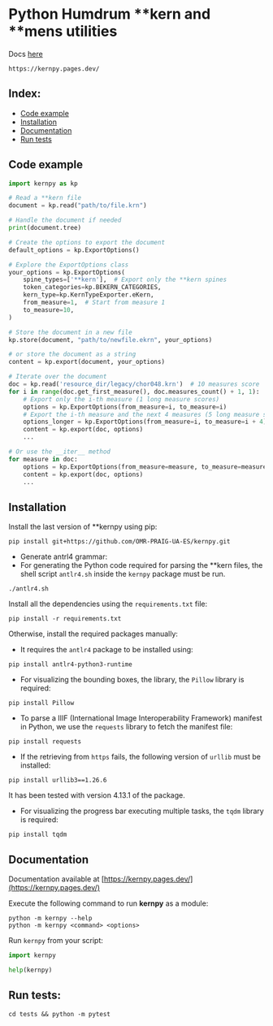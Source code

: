 # Python Humdrum **kern and **mens utilities

Docs [here](https://kernpy.pages.dev/)
```shell
https://kernpy.pages.dev/
```

## Index:
- [Code example](#code-example)
- [Installation](#installation)
- [Documentation](#documentation)
- [Run tests](#run-tests)


## Code example

```python
import kernpy as kp

# Read a **kern file
document = kp.read("path/to/file.krn")

# Handle the document if needed
print(document.tree)

# Create the options to export the document
default_options = kp.ExportOptions()

# Explore the ExportOptions class
your_options = kp.ExportOptions(
    spine_types=['**kern'],  # Export only the **kern spines
    token_categories=kp.BEKERN_CATEGORIES,
    kern_type=kp.KernTypeExporter.eKern,
    from_measure=1,  # Start from measure 1
    to_measure=10,
)

# Store the document in a new file
kp.store(document, "path/to/newfile.ekrn", your_options)

# or store the document as a string
content = kp.export(document, your_options)

# Iterate over the document
doc = kp.read('resource_dir/legacy/chor048.krn')  # 10 measures score
for i in range(doc.get_first_measure(), doc.measures_count() + 1, 1):  # from 1 to 11, step 1
    # Export only the i-th measure (1 long measure scores)
    options = kp.ExportOptions(from_measure=i, to_measure=i)
    # Export the i-th measure and the next 4 measures (5 long measure scores)
    options_longer = kp.ExportOptions(from_measure=i, to_measure=i + 4)
    content = kp.export(doc, options)
    ...

# Or use the __iter__ method
for measure in doc:
    options = kp.ExportOptions(from_measure=measure, to_measure=measure)
    content = kp.export(doc, options)
    ...
```


## Installation

Install the last version of **kernpy using pip:
```shell
pip install git+https://github.com/OMR-PRAIG-UA-ES/kernpy.git 
```


- Generate antrl4 grammar:
- For generating the Python code required for parsing the **kern files, the shell script `antlr4.sh` inside the `kernpy` package must be run.

```shell
./antlr4.sh
```

Install all the dependencies using the `requirements.txt` file:
```shell
pip install -r requirements.txt
```

Otherwise, install the required packages manually:


- It requires the `antlr4` package to be installed using:
```shell
pip install antlr4-python3-runtime
```


- For visualizing the bounding boxes, the library, the `Pillow` library is required:
```shell
pip install Pillow
```

- To parse a IIIF (International Image Interoperability Framework) manifest in Python, we use the `requests` library to fetch the manifest file:
```shell
pip install requests
```

- If the retrieving from `https` fails, the following version of `urllib` must be installed:
```shell
pip install urllib3==1.26.6
```

It has been tested with version 4.13.1 of the package.


- For visualizing the progress bar executing multiple tasks, the `tqdm` library is required:
```shell
pip install tqdm
```

## Documentation
Documentation available at [https://kernpy.pages.dev/](https://kernpy.pages.dev/)


Execute the following command to run **kernpy** as a module:
```shell
python -m kernpy --help
python -m kernpy <command> <options>
```

Run `kernpy` from your script:
```python
import kernpy

help(kernpy)
```


## Run tests:
```shell
cd tests && python -m pytest
```
